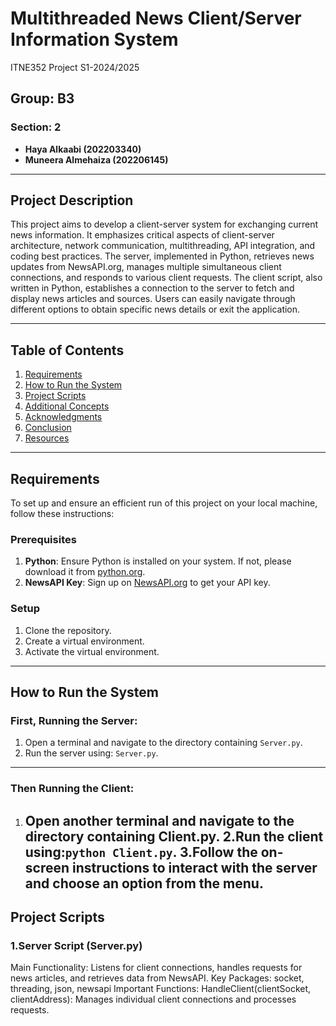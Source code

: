# Multithreaded News Client/Server Information System
ITNE352 Project
S1-2024/2025 

## Group: B3
### Section: 2
- **Haya Alkaabi (202203340)**
- **Muneera Almehaiza (202206145)**

---

## Project Description

 This project aims to develop a client-server system for exchanging current news information. It emphasizes critical aspects of client-server architecture, network communication, multithreading, API integration, and coding best practices. The server, implemented in Python, retrieves news updates from NewsAPI.org, manages multiple simultaneous client connections, and responds to various client requests. The client script, also written in Python, establishes a connection to the server to fetch and display news articles and sources. Users can easily navigate through different options to obtain specific news details or exit the application.

---

## Table of Contents

1. [Requirements](#requirements)
2. [How to Run the System](#how-to-run-the-system)
3. [Project Scripts](#project-scripts)
4. [Additional Concepts](#additional-concepts)
5. [Acknowledgments](#acknowledgments)
6. [Conclusion](#conclusion)
7. [Resources](#resources)

---

## Requirements

To set up and ensure an efficient run of this project on your local machine, follow these instructions:

### Prerequisites

1. **Python**: Ensure Python is installed on your system. If not, please download it from [python.org](https://www.python.org/downloads/).
2. **NewsAPI Key**: Sign up on [NewsAPI.org](https://newsapi.org/) to get your API key.

### Setup

1. Clone the repository.
2. Create a virtual environment.
3. Activate the virtual environment.

---

## How to Run the System

### First, Running the Server:
1. Open a terminal and navigate to the directory containing `Server.py`.
2.  Run the server using: `Server.py`.
   ---
  
  ### Then Running the Client:
1. Open another terminal and navigate to the directory containing Client.py.
2.Run the client using:`python Client.py`.
3.Follow the on-screen instructions to interact with the server and choose an option from the menu.
    ---
  ## Project Scripts
  ### 1.Server Script (Server.py)
  Main Functionality: Listens for client connections, handles requests for news articles, and retrieves data from NewsAPI.
Key Packages: socket, threading, json, newsapi
Important Functions:
HandleClient(clientSocket, clientAddress): Manages individual client connections and processes requests.
